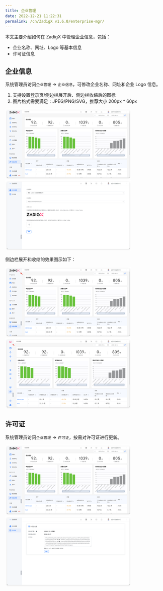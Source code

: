 ```yaml
---
title: 企业管理
date: 2022-12-21 11:22:31
permalink: /cn/ZadigX v1.6.0/enterprise-mgr/
---
```


本文主要介绍如何在 ZadigX 中管理企业信息，包括：

- 企业名称、网址、Logo 等基本信息
- 许可证信息

## 企业信息

系统管理员访问`企业管理` -> `企业信息`，可修改企业名称、网址和企业 Logo 信息。

1. 支持设置登录页/侧边栏展开后、侧边栏收缩后的图标
2. 图片格式需要满足：JPEG/PNG/SVG，推荐大小 200px * 60px

<img src="./_images/enterprise_0.png" width="400">
<img src="./_images/enterprise_1.png" width="400">

侧边栏展开和收缩的效果图示如下：

<img src="./_images/enterprise_3.png" width="400">
<img src="./_images/enterprise_4.png" width="400">


## 许可证

系统管理员访问`企业管理` -> `许可证`，按需对许可证进行更新。

<img src="./_images/enterprise_0.png" width="400">
<img src="./_images/enterprise_2.png" width="400">



